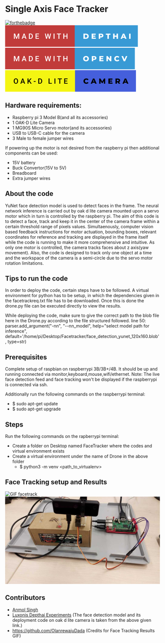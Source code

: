 # Single Axis Face Tracker

[![forthebadge](https://forthebadge.com/images/badges/made-with-python.svg)](https://forthebadge.com) ![Img](https://github.com/IRS-Devl/ComputerVision-UAV-Maneuvering/blob/main/UniAxisFaceTracker/made-with-depthai.svg)![Img2](https://github.com/IRS-Devl/ComputerVision-UAV-Maneuvering/blob/main/UniAxisFaceTracker/made-with-opencv.svg)![Img3](https://github.com/IRS-Devl/ComputerVision-UAV-Maneuvering/blob/main/UniAxisFaceTracker/oak-d-lite-camera.svg)

## Hardware requirements:
- Raspberry pi 3 Model B(and all its accessories)
- 1 OAK-D Lite Camera
- 1 MG90S Micro Servo motor(and its accessories)
- USB to USB-C cable for the camera
- 3 Male to female jumper wires

If powering up the motor is not desired from the raspberry pi then additional components can be used:
- 15V battery
- Buck Convertor(15V to 5V)
- Breadboard
- Extra jumper wires 


## About the code
YuNet face detection model is used to detect faces in the frame. The neural network inference is carried out by oak d lite camera mounted upon a servo motor which in turn is controlled by the raspberry pi. The aim of this code is to detect a face, track and keep it in the center of the camera frame within a certain threshold range of pixels values. Simultaenously, computer vision based feedback instructions for motor actuation, bounding boxes, relevant coordinates for reference and tracking are displayed in the frame itself while the code is running to make it more comprehensive and intuitive. As only one motor is controlled, the camera tracks faces about z axis(yaw movement). Also, the code is designed to track only one object at a time and the workspace of the camera is a semi-circle due to the servo motor rotation limitations.


## Tips to run the code
In order to deploy the code, certain steps have to be followed. A virtual environment for python has to be setup, in which the dependencies given in the facetrackreq.txt file has to be downloaded. Once this is done the drone.py file can be executed directly to view the results.

While deploying the code, make sure to give the correct path to the blob file here in the Drone.py according to the file structured followed.
line 50: parser.add_argument("-nn", "--nn_model", help="select model path for inference", default='/home/pi/Desktop/Facetracker/face_detection_yunet_120x160.blob', type=str)

## Prerequisites
Complete setup of raspbian on raspberrypi 3B/3B+/4B. It should be up and running connected via monitor,keyboard,mouse,wifi/ethernet.
Note: The live face detection feed and face tracking won't be displayed if the raspberrypi is connected via ssh.

Additionally run the following commands on the raspberrypi terminal:
- $ sudo apt-get update
- $ sudo apt-get upgrade

## Steps
Run the following commands on the rapberrypi terminal:
- Create a folder on Desktop named FaceTracker where the codes and virtual environment exists
- Create a virtual environment under the name of Drone in the above folder
    - $ python3 -m venv <path_to_virtualenv>

## Face Tracking setup and Results
![GIF facetrack](https://github.com/IRS-Devl/ComputerVision-UAV-Maneuvering/blob/main/UniAxisFaceTracker/FaceGIF.gif)
![Setup](https://github.com/IRS-Devl/ComputerVision-UAV-Maneuvering/blob/main/UniAxisFaceTracker/FaceTrackingSetup.jpeg)

## Contributors
* [Anmol Singh](https://github.com/28anmol)
* [Luxonis Depthai Experiments](https://github.com/luxonis/depthai-experiments/tree/master/gen2-face-detection)
(The face detection model and its deployment code on oak d lite camera is taken from the above given link.)
* https://github.com/OlanrewajuDada (Credits for Face Tracking Results GIF)
